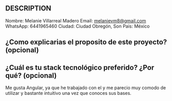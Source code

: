 ## DESCRIPTION

Nombre: Melanie Villarreal Madero
Email: melanievm8@gmail.com
WhatsApp: 6441965460
Ciudad: Ciudad Obregón, Son
Pais: México

## ¿Como explicarias el proposito de este proyecto? (opcional)



## ¿Cuál es tu stack tecnológico preferido? ¿Por qué? (opcional)
Me gusta Angular, ya que he trabajado con el y me parecio muy comodo de utilizar y bastante intuitivo una vez que conoces sus bases.
